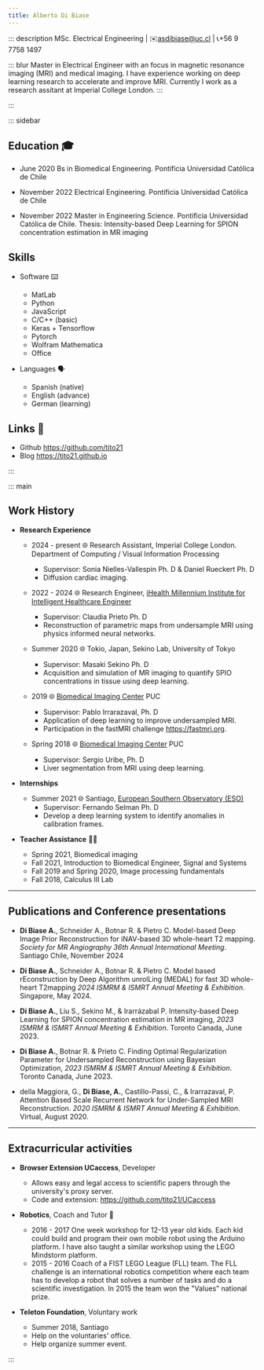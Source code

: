 ```yaml
---
title: Alberto Di Biase
---
```


::: description
MSc. Electrical Engineering | ✉️<asdibiase@uc.cl> | 📞️+56 9 7758 1497

::: blur
Master in Electrical Engineer with an focus in magnetic resonance
imaging (MRI) and medical imaging. I have experience working on deep learning
research to accelerate and improve MRI. Currently I work as a research assitant
at Imperial College London.
:::

:::

::: sidebar
## Education 🎓️

- June 2020 Bs in Biomedical Engineering. Pontificia Universidad Católica de
Chile

- November 2022 Electrical Engineering. Pontificia Universidad Católica de Chile

- November 2022 Master in Engineering Science. Pontificia Universidad Católica
de Chile. Thesis: Intensity-based Deep Learning for SPION concentration
estimation in MR imaging

## Skills

- Software ⌨️
   + MatLab
   + Python
   + JavaScript
   + C/C++ (basic)
   + Keras + Tensorflow
   + Pytorch
   + Wolfram Mathematica
   + Office

- Languages 🗣️
   + Spanish (native)
   + English (advance)
   + German (learning)

## Links 🔗️
- Github <https://github.com/tito21>
- Blog <https://tito21.github.io>

:::

::: main
## Work History

- **Research Experience**
   + 2024 - present 🌐️ Research Assistant, Imperial College London. Department of
   Computing / Visual Information Processing
        + Supervisor: Sonia Nielles-Vallespin Ph. D & Daniel Rueckert Ph. D
        + Diffusion cardiac imaging.

   + 2022 - 2024 🌐️ Research Engineer, [iHealth Millennium Institute for
   Intelligent Healthcare Engineer](http://i-health.cl/)
        + Supervisor: Claudia Prieto Ph. D
        + Reconstruction of parametric maps from undersample MRI using physics
        informed neural networks.

   + Summer 2020 🌐️ Tokio, Japan, Sekino Lab, University of Tokyo
        + Supervisor: Masaki Sekino Ph. D
        + Acquisition and simulation of MR imaging to quantify SPIO
        concentrations in tissue using deep learning.

   + 2019 🌐️ [Biomedical Imaging Center](https://centroimagenesbiomedicas.uc.cl)
   PUC
        + Supervisor: Pablo Irrarazaval, Ph. D
        + Application of deep learning to improve undersampled MRI.
        + Participation in the fastMRI challenge <https://fastmri.org>.

   + Spring 2018 🌐️ [Biomedical Imaging Center](
   https://centroimagenesbiomedicas.uc.cl) PUC
        + Supervisor: Sergio Uribe, Ph. D
        + Liver segmentation from MRI using deep learning.

- **Internships**
   + Summer 2021 🌐️ Santiago, [European Southern Observatory (ESO)](
   https://www.eso.org)
        + Supervisor: Fernando Selman Ph. D
        + Develop a deep learning system to identify anomalies in calibration
        frames.

- **Teacher Assistance** 👨‍🏫️
   + Spring 2021, Biomedical imaging
   + Fall 2021, Introduction to Biomedical Engineer, Signal and Systems
   + Fall 2019 and Spring 2020, Image processing fundamentals
   + Fall 2018, Calculus III Lab

---

## Publications and Conference presentations

- **Di Biase A.**, Schneider A., Botnar R. & Pietro C. Model-based Deep Image
Prior Reconstruction for iNAV-based 3D whole-heart T2 mapping. *Society for MR
Angiography 36th Annual International Meeting*. Santiago Chile, November 2024

- **Di Biase A.**, Schneider A., Botnar R. & Pietro C. Model based
rEconstruction by Deep Algorithm unrolLing (MEDAL) for fast 3D whole-heart
T2mapping *2024 ISMRM & ISMRT Annual Meeting & Exhibition*. Singapore, May 2024.

- **Di Biase A.**, Liu S., Sekino M., & Irarrázabal P. Intensity-based Deep
Learning for SPION concentration estimation in MR imaging, *2023 ISMRM & ISMRT
Annual Meeting & Exhibition*. Toronto Canada, June 2023.

- **Di Biase A.**, Botnar R. & Prieto C. Finding Optimal Regularization
Parameter for Undersampled Reconstruction using Bayesian Optimization, *2023
ISMRM & ISMRT Annual Meeting & Exhibition*. Toronto Canada, June 2023.

- della Maggiora, G., **Di Biase, A.**, Castillo-Passi, C., & Irarrazaval, P.
Attention Based Scale Recurrent Network for Under-Sampled MRI Reconstruction.
*2020 ISMRM & ISMRT Annual Meeting & Exhibition*. Virtual, August 2020.

---

## Extracurricular activities

- **Browser Extension UCaccess**, Developer
   + Allows easy and legal access to scientific papers through the
     university's proxy server.
   + Code and extension: <https://github.com/tito21/UCaccess>

- **Robotics**, Coach and Tutor 🤖️
   + 2016 - 2017 One week workshop for 12-13 year old kids. Each kid could
   build and program their own mobile robot using the Arduino platform. I have
   also taught a similar workshop using the LEGO Mindstorm platform.
  + 2015 - 2016 Coach of a FIST LEGO League (FLL) team. The FLL challenge is
  an international robotics competition where each team has to develop a
  robot that solves a number of tasks and do a scientific investigation. In
  2015 the team won the "Values" national prize.

- **Teleton Foundation**, Voluntary work
   + Summer 2018, Santiago
   +  Help on the voluntaries' office.
   + Help organize summer event.

:::
